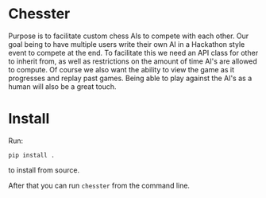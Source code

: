 # Chesster
Purpose is to facilitate custom chess AIs to compete with each other.
Our goal being to have multiple users write their own AI in a Hackathon 
style event to compete at the end.
To facilitate this we need an API class for other to inherit from, as
well as restrictions on the amount of time AI's are allowed to compute.
Of course we also want the ability to view the game as it progresses and
replay past games.
Being able to play against the AI's as a human will also be a great touch.

# Install
Run:
```
pip install .
```
to install from source.

After that you can run `chesster` from the command line.

